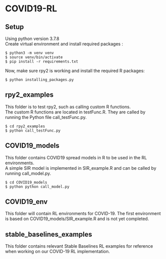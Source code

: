 # COVID19-RL

## Setup
Using python version 3.7.8   
Create virtual environment and install required packages :
```console
$ python3 -m venv venv
$ source venv/bin/activate
$ pip install -r requirements.txt
```  

Now, make sure rpy2 is working and install the required R packages:  
```console
$ python installing_packages.py
```  

## rpy2_examples
This folder is to test rpy2, such as calling custom R functions.     
The custom R functions are located in testFunc.R. They are called by running the Python file call_testFunc.py.
```console
$ cd rpy2_examples
$ python call_testFunc.py
```

## COVID19_models
This folder contains COVID19 spread models in R to be used in the RL environments.   
A simple SIR model is implemented in SIR_example.R and can be called by running call_model.py.
```console
$ cd COVID19_models
$ python python call_model.py
```

## COVID19_env
This folder will contain RL environments for COVID-19. The first environment is
based on COVID19_models/SIR_example.R and is not yet completed.

## stable_baselines_examples
This folder contains relevant Stable Baselines RL examples for reference when
working on our COVID-19 RL implementation.
